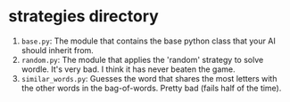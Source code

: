 # strategies directory

1. `base.py`: The module that contains the base python class that your AI should inherit from.
2. `random.py`: The module that applies the 'random' strategy to solve wordle. It's very bad. I think it has never beaten the game.
3. `similar_words.py`: Guesses the word that shares the most letters with the other words in the bag-of-words. Pretty bad (fails half of the time).